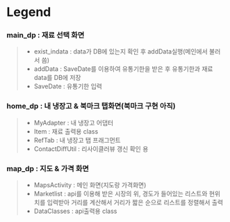 # Legend


### main_dp : 재료 선택 화면
> * exist_indata : data가 DB에 있는지 확인 후 addData실행(메인에서 불러서 씀)
> * addData : SaveDate를 이용하여 유통기한을 받은 후 유통기한과 재료 data를 DB에 저장
> * SaveDate : 유통기한 입력



### home_dp : 내 냉장고 & 북마크 탭화면(북마크 구현 아직)
> * MyAdapter : 내 냉장고 어댑터
> * Item : 재료 출력용 class
> * RefTab : 내 냉장고 탭 프래그먼트
> * ContactDiffUtil : 리사이클러뷰 갱신 확인 용



### map_dp : 지도 & 가격 화면
> * MapsActivity : 메인 화면(지도랑 가격화면)
> * Marketlist : api를 이용해 받은 시장의 위, 경도가 들어있는 리스트와 현위치를 입력받아 거리를 계산해서 거리가 짧은 순으로 리스트를 정렬해서 출력
> * DataClasses : api출력용 class
